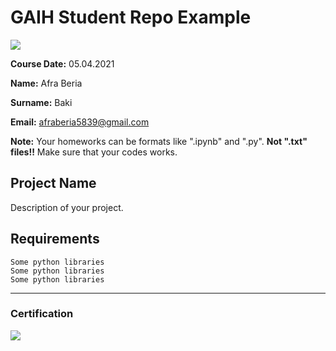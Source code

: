 # GAIH Student Repo Example
![](img/newlogo.png)

**Course Date:** 05.04.2021

**Name:** Afra Beria 

**Surname:** Baki  

**Email:** afraberia5839@gmail.com

**Note:** Your homeworks can be formats like ".ipynb" and ".py". **Not ".txt" files!!** Make sure that your codes works.  

## Project Name
Description of your project.

## Requirements
```
Some python libraries
Some python libraries
Some python libraries
```
---

### Certification
![](img/TopLearnerCertificate.png)

